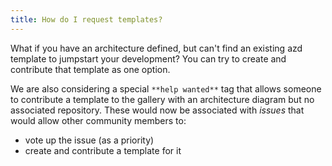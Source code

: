 ```yaml
---
title: How do I request templates?
---
```



What if you have an architecture defined, but can't find an existing azd template to jumpstart your development? You can try to create and contribute that template as one option.

We are also considering a special `**help wanted**` tag that allows someone to contribute a template to the gallery with an architecture diagram but no associated repository. These would now be associated with _issues_ that would allow other community members to:
 - vote up the issue (as a priority)
 - create and contribute a template for it
